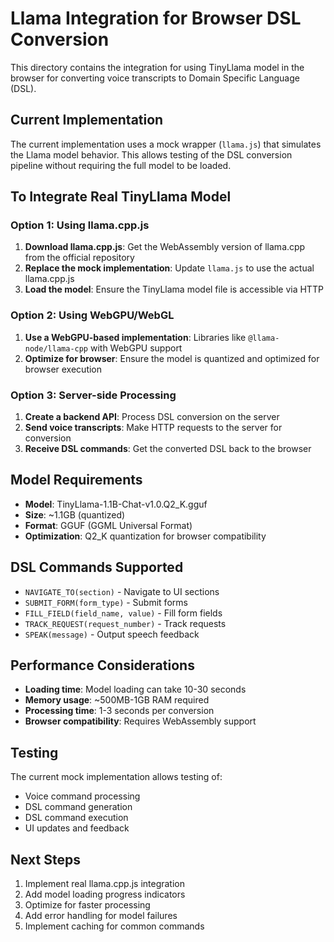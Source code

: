 # Llama Integration for Browser DSL Conversion

This directory contains the integration for using TinyLlama model in the browser for converting voice transcripts to Domain Specific Language (DSL).

## Current Implementation

The current implementation uses a mock wrapper (`llama.js`) that simulates the Llama model behavior. This allows testing of the DSL conversion pipeline without requiring the full model to be loaded.

## To Integrate Real TinyLlama Model

### Option 1: Using llama.cpp.js

1. **Download llama.cpp.js**: Get the WebAssembly version of llama.cpp from the official repository
2. **Replace the mock implementation**: Update `llama.js` to use the actual llama.cpp.js
3. **Load the model**: Ensure the TinyLlama model file is accessible via HTTP

### Option 2: Using WebGPU/WebGL

1. **Use a WebGPU-based implementation**: Libraries like `@llama-node/llama-cpp` with WebGPU support
2. **Optimize for browser**: Ensure the model is quantized and optimized for browser execution

### Option 3: Server-side Processing

1. **Create a backend API**: Process DSL conversion on the server
2. **Send voice transcripts**: Make HTTP requests to the server for conversion
3. **Receive DSL commands**: Get the converted DSL back to the browser

## Model Requirements

- **Model**: TinyLlama-1.1B-Chat-v1.0.Q2_K.gguf
- **Size**: ~1.1GB (quantized)
- **Format**: GGUF (GGML Universal Format)
- **Optimization**: Q2_K quantization for browser compatibility

## DSL Commands Supported

- `NAVIGATE_TO(section)` - Navigate to UI sections
- `SUBMIT_FORM(form_type)` - Submit forms
- `FILL_FIELD(field_name, value)` - Fill form fields
- `TRACK_REQUEST(request_number)` - Track requests
- `SPEAK(message)` - Output speech feedback

## Performance Considerations

- **Loading time**: Model loading can take 10-30 seconds
- **Memory usage**: ~500MB-1GB RAM required
- **Processing time**: 1-3 seconds per conversion
- **Browser compatibility**: Requires WebAssembly support

## Testing

The current mock implementation allows testing of:
- Voice command processing
- DSL command generation
- DSL command execution
- UI updates and feedback

## Next Steps

1. Implement real llama.cpp.js integration
2. Add model loading progress indicators
3. Optimize for faster processing
4. Add error handling for model failures
5. Implement caching for common commands 